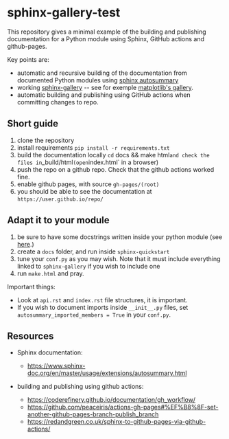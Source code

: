 # sphinx-gallery-test

This repository gives a minimal example of the building and publishing documentation for a Python module using Sphinx, GitHub actions and github-pages.

Key points are:
 - automatic and recursive building of the documentation from documented Python modules using [sphinx autosummary](https://www.sphinx-doc.org/en/master/usage/extensions/autosummary.html)
 - working [sphinx-gallery](https://sphinx-gallery.github.io/stable/index.html) -- see for exemple [matplotlib's gallery](https://matplotlib.org/stable/gallery/index).
 - automatic building and publishing using GitHub actions when committing changes to repo.

## Short guide

1. clone the repository
2. install requirements `pip install -r requirements.txt`
3. build the documentation locally `cd` docs && make html` and check the files in `_build/html` (open `index.html` in a browser)
4. push the repo on a github repo. Check that the github actions worked fine.
5. enable github pages, with source `gh-pages/(root)`
6. you should be able to see the documentation at `https://user.github.io/repo/`


## Adapt it to your module

1. be sure to have some docstrings written inside your python module (see [here](https://www.datacamp.com/tutorial/docstrings-python).)
2. create a `docs` folder, and run inside `sphinx-quickstart`
3. tune your `conf.py` as you may wish. Note that it must include everything linked to `sphinx-gallery` if you wish to include one
4. run `make.html` and pray.

Important things:

- Look at `api.rst` and `index.rst` file structures, it is important.
- If you wish to document imports inside `__init__.py` files, set `autosummary_imported_members = True` in your `conf.py`.

## Resources

- Sphinx documentation:
  - https://www.sphinx-doc.org/en/master/usage/extensions/autosummary.html

- building and publishing using github actions:
  - https://coderefinery.github.io/documentation/gh_workflow/
  - https://github.com/peaceiris/actions-gh-pages#%EF%B8%8F-set-another-github-pages-branch-publish_branch
  - https://redandgreen.co.uk/sphinx-to-github-pages-via-github-actions/
